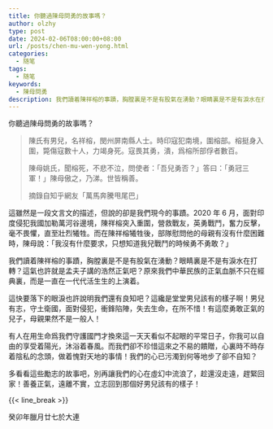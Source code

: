 ```yaml
---
title: 你聽過陳母問勇的故事嗎？
author: olzhy
type: post
date: 2024-02-06T08:00:00+08:00
url: /posts/chen-mu-wen-yong.html
categories:
  - 随笔
tags:
  - 随笔
keywords:
  - 陳母問勇
description: 我們讀着陳祥榕的事蹟，胸膛裏是不是有股氣在湧動？眼睛裏是不是有淚水在打轉？這氣也許就是孟夫子講的浩然正氣吧？原來我們中華民族的正氣血脈不只在經典裏，而是一直在一代代活生生的上演着。
---
```


你聽過陳母問勇的故事嗎？

> 陳氏有男兒，名祥榕，閔州屏南縣人士。時印寇犯南境，圍榕部。榕挺身入圍，斃傷寇數十人，力竭身死。寇畏其勇，潰，爲榕所部俘者數百。
>
> 陳母姚氏，聞榕死，不悲不泣，問使者：「吾兒勇否？」答曰：「勇冠三軍！」陳母傲之，乃涕。世皆稱善。
>
> 摘錄自知乎網友「萬馬奔騰甩尾巴」

這雖然是一段文言文的描述，但說的卻是我們現今的事蹟。2020 年 6 月，面對印度侵犯我國加勒萬河谷邊境，陳祥榕突入重圍，營救戰友，英勇戰鬥，奮力反擊，毫不畏懼，直至壯烈犧牲。而在陳祥榕犧牲後，部隊慰問他的母親有沒有什麼困難時，陳母說：「我沒有什麼要求，只想知道我兒戰鬥的時候勇不勇敢？」

我們讀着陳祥榕的事蹟，胸膛裏是不是有股氣在湧動？眼睛裏是不是有淚水在打轉？這氣也許就是孟夫子講的浩然正氣吧？原來我們中華民族的正氣血脈不只在經典裏，而是一直在一代代活生生的上演着。

這快要落下的眼淚也許說明我們還有良知吧？這纔是堂堂男兒該有的樣子啊！男兒有志，守土衛國，面對侵犯，衝鋒陷陣，失去生命，在所不惜！有這麼勇敢正氣的兒子，母親果然不是一般人！

有人在用生命爲我們守護國門才換來這一天天看似不起眼的平常日子，你我可以自由的享受着陽光，沐浴着春風。而我們卻不珍惜這來之不易的饋贈，心裏時不時存着陰私的念頭，做着愧對天地的事情！我們的心已污濁到何等地步了卻不自知？

多看看這些勵志的故事吧，別再讓我們的心在虛幻中流浪了，趁還沒走遠，趕緊回家！善養正氣，遠離不實，立志回到那個好男兒該有的樣子！

{{< line_break >}}

癸卯年臘月廿七於大連
